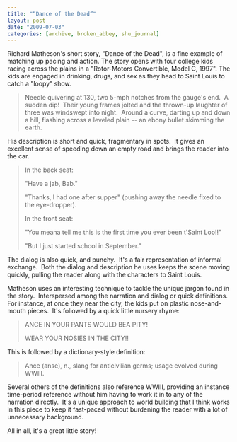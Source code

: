 ```yaml
---
title: "“Dance of the Dead”"
layout: post
date: "2009-07-03"
categories: [archive, broken_abbey, shu_journal]
---
```


Richard Matheson's short story, "Dance of the Dead", is a fine example of
matching up pacing and action. The story opens with four college kids racing
across the plains in a "Rotor-Motors Convertible, Model C, 1997". The kids are
engaged in drinking, drugs, and sex as they head to Saint Louis to catch a
"loopy" show.

> Needle quivering at 130, two 5-mph notches from the gauge's end.  A sudden
> dip!  Their young frames jolted and the thrown-up laughter of three was
> windswept into night.  Around a curve, darting up and down a hill, flashing
> across a leveled plain -- an ebony bullet skimming the earth.

His description is short and quick, fragmentary in spots.  It gives an excellent
sense of speeding down an empty road and brings the reader into the car.

> In the back seat:
>
> "Have a jab, Bab."
>
> "Thanks, I had one after supper" (pushing away the needle fixed to the
> eye-dropper).
>
> In the front seat:
>
> "You meana tell me this is the first time you ever been t'Saint Loo!!"
>
> "But I just started school in September."

The dialog is also quick, and punchy.  It's a fair representation of informal
exchange.  Both the dialog and description he uses keeps the scene moving
quickly, pulling the reader along with the characters to Saint Louis.

Matheson uses an interesting technique to tackle the unique jargon found in the
story.  Interspersed among the narration and dialog or quick definitions.  For
instance, at once they near the city, the kids put on plastic nose-and-mouth
pieces.  It's followed by a quick little nursery rhyme:

> ANCE IN YOUR PANTS WOULD BEA PITY!
>
> WEAR YOUR NOSIES IN THE CITY!!

This is followed by a dictionary-style definition:

> Ance (anse), n., slang for anticivilian germs; usage evolved during WWIII.

Several others of the definitions also reference WWIII, providing an instance
time-period reference without him having to work it in to any of the narration
directly.  It's a unique approach to world building that I think works in this
piece to keep it fast-paced without burdening the reader with a lot of
unnecessary background.

All in all, it's a great little story!

